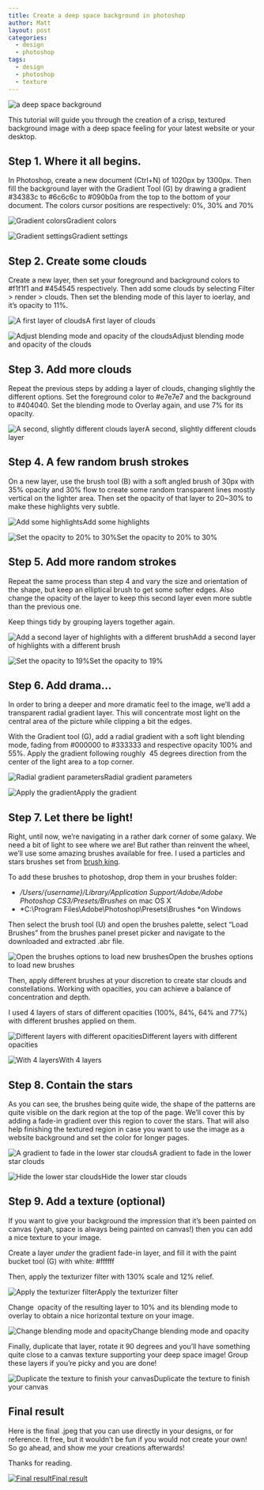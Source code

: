 ```yaml
---
title: Create a deep space background in photoshop
author: Matt
layout: post
categories:
  - design
  - photoshop
tags:
  - design
  - photoshop
  - texture
---
```


<p class="attachement"><img src="{{ "intro.jpg" | image_path | cdn }}" alt="a deep space background" /></p>

This tutorial will guide you through the creation of a crisp, textured background image with a deep space feeling for your latest website or your desktop.

<!--more-->

## Step 1. Where it all begins.

In Photoshop, create a new document (Ctrl+N) of 1020px by 1300px. Then fill the background layer with the Gradient Tool (G) by drawing a gradient #34383c to #6c6c6c to #090b0a from the top to the bottom of your document. The colors cursor positions are respectively: 0%, 30% and 70%

<p class="attachement"><span><img src="{{ "2.jpg" | image_path | cdn }}" alt="Gradient colors" /><span>Gradient colors</span></span></p>

<p class="attachement"><span><img src="{{ "3.jpg" | image_path | cdn }}" alt="Gradient settings" /><span>Gradient settings</span></span></p>

## Step 2. Create some clouds

Create a new layer, then set your foreground and background colors to #f1f1f1 and #454545 respectively. Then add some clouds by selecting Filter > render > clouds. Then set the blending mode of this layer to ioerlay, and it&#8217;s opacity to 11%.

<p class="attachement"><span><img src="{{ "clouds1.jpg" | image_path | cdn }}" alt="A first layer of clouds" /><span>A first layer of clouds</span></span></p>

<p class="attachement"><span><img src="{{ "clouds1-2.jpg" | image_path | cdn }}" alt="Adjust blending mode and opacity of the clouds" /><span>Adjust blending mode and opacity of the clouds</span></span></p>

## Step 3. Add more clouds

Repeat the previous steps by adding a layer of clouds, changing slightly the different options. Set the foreground color to #e7e7e7 and the background to #404040. Set the blending mode to Overlay again, and use 7% for its opacity.

<p class="attachement"><span><img src="{{ "clouds2.jpg" | image_path | cdn }}" alt="A second, slightly different clouds layer" /><span>A second, slightly different clouds layer</span></span></p>

## Step 4. A few random brush strokes

On a new layer, use the brush tool (B) with a soft angled brush of 30px with 35% opacity and 30% flow to create some random transparent lines mostly vertical on the lighter area. Then set the opacity of that layer to 20~30% to make these highlights very subtle.

<p class="attachement"><span><img src="{{ "7-highlights1.jpg" | image_path | cdn }}" alt="Add some highlights" /><span>Add some highlights</span></span></p>

<p class="attachement"><span><img src="{{ "8-highlights2.jpg" | image_path | cdn }}" alt="Set the opacity to 20% to 30%" /><span>Set the opacity to 20% to 30%</span></span></p>

## Step 5. Add more random strokes

Repeat the same process than step 4 and vary the size and orientation of the shape, but keep an elliptical brush to get some softer edges. Also change the opacity of the layer to keep this second layer even more subtle than the previous one.

Keep things tidy by grouping layers together again.

<p class="attachement"><span><img src="{{ "9-highlights3.jpg" | image_path | cdn }}" alt="Add a second layer of highlights with a different brush" /><span>Add a second layer of highlights with a different brush</span></span></p>

<p class="attachement"><span><img src="{{ "10-highlights4.jpg" | image_path | cdn }}" alt="Set the opacity to 19%" /><span>Set the opacity to 19%</span></span></p>

## Step 6. Add drama&#8230;

In order to bring a deeper and more dramatic feel to the image, we&#8217;ll add a transparent radial gradient layer. This will concentrate most light on the central area of the picture while clipping a bit the edges.

With the Gradient tool (G), add a radial gradient with a soft light blending mode, fading from #000000 to #333333 and respective opacity 100% and 55%. Apply the gradient following roughly  45 degrees direction from the center of the light area to a top corner.

<p class="attachement"><span><img src="{{ "11-radial-gradient.jpg" | image_path | cdn }}" alt="Radial gradient parameters" /><span>Radial gradient parameters</span></span></p>

<p class="attachement"><span><img src="{{ "12-radial-gradient-2.jpg" | image_path | cdn }}" alt="Apply the gradient" /><span>Apply the gradient</span></span></p>

## Step 7. Let there be light!

Right, until now, we&#8217;re navigating in a rather dark corner of some galaxy. We need a bit of light to see where we are! But rather than reinvent the wheel, we&#8217;ll use some amazing brushes available for free. I used a particles and stars brushes set from [brush king][1].

To add these brushes to photoshop, drop them in your brushes folder:

*   */Users/{username}/Library/Application Support/Adobe/Adobe Photoshop CS3/Presets/Brushes* on mac OS X
*   *C:\Program Files\Adobe\Photoshop\Presets\Brushes *on Windows

Then select the brush tool (U) and open the brushes palette, select &#8220;Load Brushes&#8221; from the brushes panel preset picker and navigate to the downloaded and extracted .abr file.

<p class="attachement"><span><img src="{{ "brushes.jpg" | image_path | cdn }}" alt="Open the brushes options to load new brushes" /><span>Open the brushes options to load new brushes</span></span></p>

Then, apply different brushes at your discretion to create star clouds and constellations. Working with opacities, you can achieve a balance of concentration and depth.

I used 4 layers of stars of different opacities (100%, 84%, 64% and 77%) with different brushes applied on them.

<p class="attachement"><span><img src="{{ "13-stars.jpg" | image_path | cdn }}" alt="Different layers with different opacities" /><span>Different layers with different opacities</span></span></p>

<p class="attachement"><span><img src="{{ "14-stars-layers.jpg" | image_path | cdn }}" alt="With 4 layers" /><span>With 4 layers</span></span></p>

## Step 8. Contain the stars

As you can see, the brushes being quite wide, the shape of the patterns are quite visible on the dark region at the top of the page. We&#8217;ll cover this by adding a fade-in gradient over this region to cover the stars. That will also help finishing the textured region in case you want to use the image as a website background and set the color for longer pages.

<p class="attachement"><span><img src="{{ "15-fade-in-gradient.jpg" | image_path | cdn }}" alt="A gradient to fade in the lower star clouds" /><span>A gradient to fade in the lower star clouds</span></span></p>

<p class="attachement"><span><img src="{{ "16-fade-in.jpg" | image_path | cdn }}" alt="Hide the lower star clouds" /><span>Hide the lower star clouds</span></span></p>

## Step 9. Add a texture (optional)

If you want to give your background the impression that it&#8217;s been painted on canvas (yeah, space is always being painted on canvas!) then you can add a nice texture to your image.

Create a layer *under* the gradient fade-in layer, and fill it with the paint bucket tool (G) with white: #ffffff

Then, apply the texturizer filter with 130% scale and 12% relief.

<p class="attachement"><span><img src="{{ "17-texturizer.jpg" | image_path | cdn }}" alt="Apply the texturizer filter" /><span>Apply the texturizer filter</span></span></p>

Change  opacity of the resulting layer to 10% and its blending mode to overlay to obtain a nice horizontal texture on your image.

<p class="attachement"><span><img src="{{ "18-texturizer2.jpg" | image_path | cdn }}" alt="Change blending mode and opacity" /><span>Change blending mode and opacity</span></span></p>

Finally, duplicate that layer, rotate it 90 degrees and you&#8217;ll have something quite close to a canvas texture supporting your deep space image! Group these layers if you&#8217;re picky and you are done!

<p class="attachement"><span><img src="{{ "19-texturizer3.jpg" | image_path | cdn }}" alt="Duplicate the texture to finish your canvas" /><span>Duplicate the texture to finish your canvas</span></span></p>

## Final result

Here is the final .jpeg that you can use directly in your designs, or for reference. It free, but it wouldn&#8217;t be fun if you would not create your own! So go ahead, and show me your creations afterwards!

Thanks for reading.


<p class="attachement"><a href="{{ "deep_space1.jpg" | image_path | cdn }}" title="Final result" rel="lightbox[74]"><img src="{{ "deep_space1_r500.jpg" | image_path | cdn }}" alt="Final result" /><span>Final result</span></a></p>

 [1]: http://www.brushking.eu/35/particles-and-stars-brushes.html